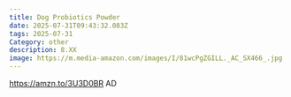```yaml
---
title: Dog Probiotics Powder
date: 2025-07-31T09:43:32.083Z
tags: 2025-07-31
Category: other
description: 8.XX
image: https://m.media-amazon.com/images/I/81wcPgZGILL._AC_SX466_.jpg
---
```

https://amzn.to/3U3D0BR AD